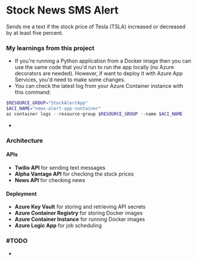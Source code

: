 # Stock News SMS Alert

Sends me a text if the stock price of Tesla (TSLA) increased or decreased by at least five percent. 

### My learnings from this project

* If you're running a Python application from a Docker image then you can use the same code that you'd run to run the app locally (no Azure decorators are needed). However, if want to deploy it with Azure App Services, you'd need to make some changes.
* You can check the latest log from your Azure Container instance with this command:
```powershell
$RESOURCE_GROUP="StockAlertApp"
$ACI_NAME="news-alert-app-container"
az container logs --resource-group $RESOURCE_GROUP --name $ACI_NAME

```
*  

### Architecture 

#### APIs

* **Twilio API** for sending text messages
* **Alpha Vantage API** for checking the stock prices
* **News API** for checking news

#### Deployment 

* **Azure Key Vault** for storing and retrieving API secrets
* **Azure Container Registry** for storing Docker images
* **Azure Container Instance** for running Docker images
* **Azure Logic App** for job scheduling


### #TODO

* 